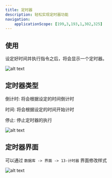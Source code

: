 ```yaml
---
title: 定时器
description: 轻松实现定时器功能
navigation:
    applicationScope: [199,3,193,1,302,325]
---
```


## 使用

设定好时间并执行指令之后，将会显示一个定时器。

![alt text](https://cdn.gcw.wiki.wiki/gcw/image/zh_hans/commands/gameprogress/timer/image.png)

## 定时器类型

倒计时: 将会根据设定的时间倒计时

时间: 将会根据设定的时间开始计时

停止: 停止定时器的执行

![alt text](https://cdn.gcw.wiki.wiki/gcw/image/zh_hans/commands/gameprogress/timer/image-1.png)

## 定时器界面

可以通过 `数据库 -> 界面 -> 13-计时器` 界面修改样式

![alt text](https://cdn.gcw.wiki.wiki/gcw/image/zh_hans/commands/gameprogress/timer/image-2.png)
